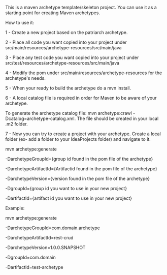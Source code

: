 This is a maven archetype template/skeleton project. You can use it as a starting point for creating Maven archetypes.

How to use it:

1 - Create a new project based on the patriarch archetype.

2 - Place all code you want copied into your project under src/main/resources/archetype-resources/src/main/java

3 - Place any test code you want copied into your project under src/test/resources/archetype-resources/src/main/java

4 - Modify the pom under src/main/resources/archetype-resources for the archetype's needs.

5 - When your ready to build the archetype do a mvn install.

6 - A local catalog file is required in order for Maven to be aware of your archetype.
 
   To generate the archetype catalog file: mvn archetype:crawl -Dcatalog=archetype-catalog.xml.
   The file should be created in your local .m2 folder.
    
7 - Now you can try to create a project with your archetype. Create a local folder (ex- add a folder to your IdeaProjects folder) and navigate to it.


mvn archetype:generate 

   -DarchetypeGroupId={group id found in the pom file of the archetype}
    
   -DarchetypeArtifactId={Artifactid found in the pom file of the archetype} 
    
   -DarchetypeVersion={version found in the pom file of the archetype} 
    
   -DgroupId={group id you want to use in your new project}
    
   -DartifactId={artifact id you want to use in your new project}
    
    
Example:

 
mvn archetype:generate 

   -DarchetypeGroupId=com.domain.archetype
    
   -DarchetypeArtifactId=rest-crud
    
   -DarchetypeVersion=1.0.0.SNAPSHOT
    
   -DgroupId=com.domain
    
   -DartifactId=test-archetype
